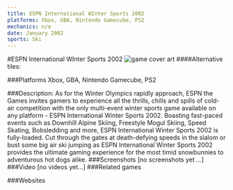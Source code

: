 ```yaml
---
title: ESPN International WInter Sports 2002
platforms: Xbox, GBA, Nintendo Gamecube, PS2
mechanics: n/a
date: January 2002
sports: Ski
---
```

#ESPN International WInter Sports 2002
![game cover art](//images.igdb.com/igdb/image/upload/t_cover_big/un40f6brenljnqmoiuhl.jpg "Logo Title Text 1")
####Alternative tiles:

###Platforms
Xbox, GBA, Nintendo Gamecube, PS2

###Description:
As for the Winter Olympics rapidly approach, ESPN the Games invites gamers to experience all the thrills, chills and spills of cold-air competition with the only multi-event winter sports game available on any platform - ESPN International Winter Sports 2002. Boasting fast-paced events such as Downhill Alpine Skiing, Freestyle Mogul Skiing, Speed Skating, Bobsledding and more, ESPN International Winter Sports 2002 is fully-loaded. Cut through the gates at death-defying speeds in the slalom or bust some big air ski jumping as ESPN International Winter Sports 2002 provides the ultimate gaming experience for the most timid snowbunnies to adventurous hot dogs alike.
###Screenshots
[no screenshots yet ...]
###Video
[no videos yet...]
###Related games

###Websites

